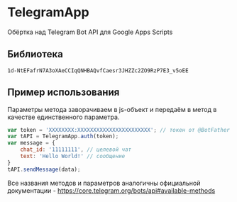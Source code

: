 # TelegramApp
Обёртка над Telegram Bot API для Google Apps Scripts

## Библиотека

```
1d-NtEFafrN7A3oXAeCCIqQNHBAQvfCaesr3JHZZc2ZO9RzP7E3_v5oEE
```

## Пример использования

Параметры метода заворачиваем в js-объект и передаём в метод в качестве единственного параметра. 

```javascript
var token = 'XXXXXXXX:XXXXXXXXXXXXXXXXXXXXXXX'; // токен от @BotFather
var tAPI = TelegramApp.auth(token);
var message = {
    chat_id: '11111111', // целевой чат
    text: 'Hello World!' // cообщение
}
tAPI.sendMessage(data);
```

Все названия методов и параметров аналогичны официальной документации - https://core.telegram.org/bots/api#available-methods
